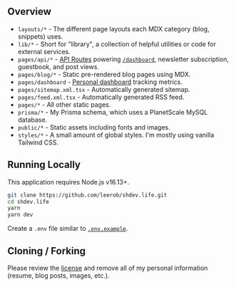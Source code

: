 ## Overview

- `layouts/*` - The different page layouts each MDX category (blog, snippets) uses.
- `lib/*` - Short for "library", a collection of helpful utilities or code for external services.
- `pages/api/*` - [API Routes](https://nextjs.org/docs/api-routes/introduction) powering [`/dashboard`](https://shdev.life/dashboard), newsletter subscription, guestbook, and post views.
- `pages/blog/*` - Static pre-rendered blog pages using MDX.
- `pages/dashboard` - [Personal dashboard](https://shdev.life/dashboard) tracking metrics.
- `pages/sitemap.xml.tsx` - Automatically generated sitemap.
- `pages/feed.xml.tsx` - Automatically generated RSS feed.
- `pages/*` - All other static pages.
- `prisma/*` - My Prisma schema, which uses a PlanetScale MySQL database.
- `public/*` - Static assets including fonts and images.
- `styles/*` - A small amount of global styles. I'm mostly using vanilla Tailwind CSS.

## Running Locally

This application requires Node.js v16.13+.

```bash
git clone https://github.com/leerob/shdev.life.git
cd shdev.life
yarn
yarn dev
```

Create a `.env` file similar to [`.env.example`](git@github.com:huiboxes/my-blog.git).

## Cloning / Forking

Please review the [license](https://github.com/leerob/shdev.life/blob/main/LICENSE.txt) and remove all of my personal information (resume, blog posts, images, etc.).
